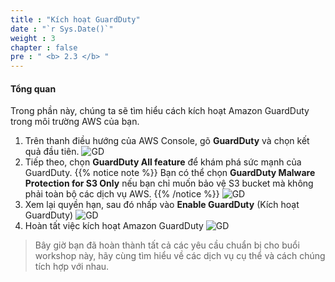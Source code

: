 ```yaml
---
title : "Kích hoạt GuardDuty"
date : "`r Sys.Date()`"
weight : 3
chapter : false
pre : " <b> 2.3 </b> "
---
```

#### Tổng quan
Trong phần này, chúng ta sẽ tìm hiểu cách kích hoạt Amazon GuardDuty trong môi trường AWS của bạn.

1. Trên thanh điều hướng của AWS Console, gõ **GuardDuty** và chọn kết quả đầu tiên.
![GD](/images/3.GuardDuty/3.1.jpg?width=60pc)
1. Tiếp theo, chọn **GuardDuty All feature** để khám phá sức mạnh của GuardDuty.
{{% notice note %}}
Bạn có thể chọn **GuardDuty Malware Protection for S3 Only** nếu bạn chỉ muốn bảo vệ S3 bucket mà không phải toàn bộ các dịch vụ AWS.
{{% /notice %}}
![GD](/images/3.GuardDuty/3.2.jpg?width=60pc)
1. Xem lại quyền hạn, sau đó nhấp vào **Enable GuardDuty** (Kích hoạt GuardDuty)
![GD](/images/3.GuardDuty/3.3.jpg?width=60pc)
1. Hoàn tất việc kích hoạt Amazon GuardDuty
![GD](/images/3.GuardDuty/3.4.jpg?width=60pc)

> Bây giờ bạn đã hoàn thành tất cả các yêu cầu chuẩn bị cho buổi workshop này, hãy cùng tìm hiểu về các dịch vụ cụ thể và cách chúng tích hợp với nhau.
>
